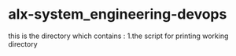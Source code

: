 # alx-system_engineering-devops
this is the directory which contains :
1.the script for printing working directory

